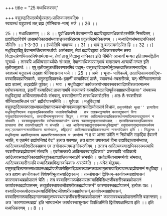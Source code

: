 +++
title = "25 मध्वधिकरणम्"

+++
वसुरुद्रादिपदस्थैर्भूयस्तत्-प्राप्तिकामनावद्भिः ।  
स्वावस्थं यदुपास्यं तत् ब्रह्म (श्रीनिवास-नाम) भजे ।। 26 ।।  
  
25 ।। मध्वधिकरणम् ।। 8 ।। पूर्वाधिकरणे देवतानामपि ब्रह्मविद्यायामधिकारोऽस्तीति निरूपितम् । प्रह्मविद्याविशेषे तासामधिकारासंभवाशङ्कापरिहाराय प्रवृत्तमिदमधिकरणम् ।। मध्वादिष्वसंभवादनधिकारं जैमिनिः ।। 1-3-30 ।। [ज्योतिषि भावाच्च ।। 31 ।। भावं तु बादरायणोऽस्ति हि ।। 32 ।।] मधुविद्यादिषु देवानामर्थित्वसामर्थ्ययोः असंभवात्, तेषां ब्रह्मविद्यायां अधिकारश्रवणेन तस्य विद्यान्तरेष्वधिकारनिषेधार्थत्वाच्च, तेषां तासु विद्यासु नाधिकार इति चैमिनिः आचार्यो मन्यत इति प्रथमद्वितीय सूत्रार्थः । तास्वपि अर्थित्वसामर्थ्ययोः संभवात्, देवानामधिकारसद्भावं बादारायण आचार्यो मन्यत इति तृतीयसूत्रार्थः ।। एषु तृतीयसूत्रार्थविवरणपरमिदं पद्यम्- वसुरुद्रादिपदस्थैर्भूयस्तत्प्राप्तिकामनावद्भिः । स्वावस्थं यदुपास्यं तद्ब्रह्म श्रीनिवासनाम भजे ।। 25 ।। अर्थः । भूजः- भाविकल्पे, तत्प्राप्तिकामनावद्भिः-वस्वादिपदप्राप्तिकामैः, वसुरुद्रादिपदस्थैः-इदानीं वस्वादिपदं प्राप्तैः, स्वावस्थं-स्वशरीरकं, यत्-श्रीनिवासनामकं ब्रह्म उपस्यं, तद्ब्रह्मेति पूर्ववत् ।। भावः । मधुविद्यायां कार्यकारणोभयावस्थवस्वादिशरीरकपरमात्मन एवोपास्यत्वात्, इदानीं वस्वादिपदं प्राप्तानामपि कल्पान्तरे वस्वादिपदप्राप्तिपूर्वकब्रह्मप्राप्तीच्छायाः" संभवाच्च मधुविद्यायां अर्थित्वसामर्थ्ययोः संभवात्, वस्वादीनामपि तास्वधिकारोऽस्ति । अतः तैः स्वशरीरकं श्रीनिवासाभिधानं परं" ब्रह्मैवोपास्यमिति ।। पूर्वपक्षः । मधुविद्यायां वसुरुद्रादित्यमरुत्साध्याख्यदेवतापञ्चकभोग्यपञ्चामृताश्रयदित्योपासनं विधाय, ``वसुनामेवैको भूत्वा'' इत्यादिना मधुविद्यानिष्ठस्य वसुत्वद्यधिकारप्राप्तिः फलत्वेनाभिधीयते । तत्र ततक्ररतुन्यायेन वस्वाद्युपासनं विना पसुत्वादिप्राप्त्यसंभवात्, वस्वादीनामप्युपास्यत्वं सिद्धम् । ततश्च आदित्यवस्वाद्यधिकारस्थानामादित्यवस्वद्युपासनं न संभवति । स्वस्मादुत्कृष्टस्यैव स्वोपास्यत्वसंभवेन स्वस्य स्वस्मातुत्कृष्टत्वासंभवात् । एवमादित्यवस्वाद्यधिकारस्य प्राप्ततया तेषां तत्प्रप्तीच्छाऽपि न संभवति । अत आदित्यवस्वाद्युपासनरूपमधुविद्यायां" तदुपासनानुष्ठानसामर्थ्यस्य तत््फलकामनारूपार्थित्वस्य चासंभवात्, तद्विद्यायां आदित्यवस्वाद्यधिकारस्थानां नास्त्यधिकार इति ।। सिद्धान्तः । मधुविद्याया ब्रह्मविद्यात्वस्य ब्रह्मप्राप्तिरूपफलस्य च छान्दोग्ये ``न ह वा अस्मा उदेति न निम्रोचति सकृद्दिवा हैवास्मै भवति, य एतामेवं ब्रह्मोपनिषदं वेद'' इत्यत्र श्रवणात्, तत्र ब्रह्मण उपास्यत्वं विना ब्रह्मविद्यात्वासंभवात्, आदित्यवस्वादिशरीरकब्रह्मण एव तत्रोपास्यत्वमङ्गीकरणीयम् । ततश्च आदित्यवस्वाद्यधिकारस्थस्यापि स्वशरीरकब्रह्मोपासनं संभवति । एवमेतत्कल्पे आदित्यवस्वाद्यधिकारं" प्रप्तस्यापि भाविकल्पे आदित्यवस्वाद्यधिकारप्राप्तिपूर्वकब्रह्मप्राप्तिकामनाऽपि संभवति । अतोऽर्थित्वसामर्थ्ययोः संभवात्, आदित्यवस्वादीनामपि मध्वादिब्रह्मविद्यास्वधिकारः अस्त्येवेति ।। अत्रेदं बोद्ध्यम्-वसुरुद्रादित्यमरुत्साध्यावस्थब्रह्मोपजीव्यरोहितादिपञ्चरूपात्मकपञ्चामृताश्रयादित्यावस्थब्रह्मोपासनं मधुविद्या । अत्र ब्रह्मण उपजीवकत्वं विशेषणीभूतवस्वादिद्वारकम् । तच्चोपासनं द्विविधम्-कार्यावस्थब्रह्मोपासनं कारणावस्थब्रह्मोपासनं चेति । तत्र वस्वादिनामरूपोदयास्तमयादिविशिध्टजीवशरीरकब्रह्मोपासनं कार्यावस्थब्रह्मोपासनम्; तत्पूर्वावस्थापन्नजीवशरीरकब्रह्मोपासनं" कारणावस्थब्रह्मोपासनं, इत्येकः पक्षः । वस्वादिनामरूपोदयास्तमयादिविशिष्टजीवशरीरकब्रह्मोपासनं,कार्यावस्थब्रह्मोपासनं, वस्वादिनामरूपादिप्रहाणात्मकमुक्त्यवस्थापन्नजीवशरीरकब्रह्मोपासनं" कारणावस्थब्रह्मोपासनमिति बङान्तरम् । अत्र `कारणावस्थब्रह्म' इति भाष्यग्रन्थेन कार्यावस्थाशून्यत्वं विवक्षितमिति द्वितीयपक्षाभिप्राय इति ।। इति मध्वधिकरणम् ।। 8 ।।